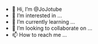 - 👋 Hi, I’m @JoJotube
- 👀 I’m interested in ...
- 🌱 I’m currently learning ...
- 💞️ I’m looking to collaborate on ...
- 📫 How to reach me ...

<!---
JoJotube/JoJotube is a ✨ special ✨ repository because its `README.md` (this file) appears on your GitHub profile.
You can click the Preview link to take a look at your changes.
--->
